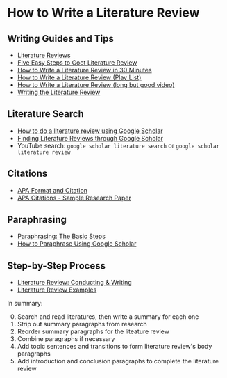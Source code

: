 # How to Write a Literature Review

## Writing Guides and Tips

- [Literature Reviews](https://writingcenter.unc.edu/tips-and-tools/literature-reviews)
- [Five Easy Steps to Goot Literature Review](http://www.peakwriting.com/litreview/Index.html)
- [How to Write a Literature Review in 30 Minutes](https://www.youtube.com/watch?v=TdJxY4w9XKY)
- [How to Write a Literature Review (Play List)](https://www.youtube.com/playlist?list=PLb0bHttjNfb_fT3fZ2JPXf_C8qKfsAfN8)
- [How to Write a Literature Review (long but good video)](https://www.youtube.com/watch?v=ouY2FH0BKkQ)
- [Writing the Literature Review](https://www.youtube.com/watch?v=70n2-gAp7J0)

## Literature Search

- [How to do a literature review using Google Scholar](https://www.youtube.com/watch?v=8ydzerd9FT0)
- [Finding Literature Reviews through Google Scholar](https://www.youtube.com/watch?v=rqfrji6kLuQ)
- YouTube search: `google scholar literature search` or `google scholar literature review`

## Citations

- [APA Format and Citation](https://www.youtube.com/watch?v=9pbUoNa5tyY)
- [APA Citations - Sample Research Paper](https://www.youtube.com/watch?v=A4TLWb5CdK8)

## Paraphrasing

- [Paraphrasing: The Basic Steps](https://www.youtube.com/watch?v=nSGzuxbdheI)
- [How to Paraphrase Using Google Scholar](https://www.youtube.com/watch?v=90F2RRQioTQ)

## Step-by-Step Process

- [Literature Review: Conducting & Writing](https://libguides.uwf.edu/c.php?g=215199&p=1420475)
- [Literature Review Examples](https://libguides.uwf.edu/c.php?g=215199&p=1420828)

In summary: 

0. Search and read literatures, then write a summary for each one
1. Strip out summary paragraphs from research
2. Reorder summary paragraphs for the liteature review
3. Combine paragraphs if necessary
4. Add topic sentences and transitions to form literature review's body paragraphs
5. Add introduction and conclusion paragraphs to complete the literature review
